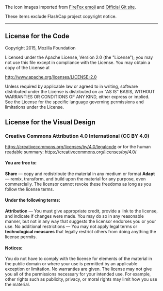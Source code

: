 The icon images imported from [FireFox emoji](https://github.com/mozilla/fxemoji)
and [Official Git site](https://git-scm.com/downloads/logos).

These items exclude FlashCap project copyright notice.

----

## License for the Code

Copyright 2015, Mozilla Foundation

Licensed under the Apache License, Version 2.0 (the "License");
you may not use this file except in compliance with the License.
You may obtain a copy of the License at

http://www.apache.org/licenses/LICENSE-2.0

Unless required by applicable law or agreed to in writing, software
distributed under the License is distributed on an "AS IS" BASIS,
WITHOUT WARRANTIES OR CONDITIONS OF ANY KIND, either express or implied.
See the License for the specific language governing permissions and
limitations under the License.



## License for the Visual Design

### Creative Commons Attribution 4.0 International (CC BY 4.0)
https://creativecommons.org/licenses/by/4.0/legalcode
or for the human readable summary: https://creativecommons.org/licenses/by/4.0/


#### You are free to:
**Share** — copy and redistribute the material in any medium or format
**Adapt** — remix, transform, and build upon the material for any purpose, even commercially.
The licensor cannot revoke these freedoms as long as you follow the license terms.


#### Under the following terms:    
**Attribution** — You must give appropriate credit, provide a link to the license, and indicate if changes were made. You may do so in any reasonable manner, but not in any way that suggests the licensor endorses you or your use.
No additional restrictions — You may not apply legal terms or **technological measures** that legally restrict others from doing anything the license permits.

#### Notices:
You do not have to comply with the license for elements of the material in the public domain or where your use is permitted by an applicable exception or limitation. No warranties are given. The license may not give you all of the permissions necessary for your intended use. For example, other rights such as publicity, privacy, or moral rights may limit how you use the material.
